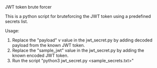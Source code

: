 JWT token brute forcer

This is a python script for bruteforcing the JWT token using a predefined secrets list.

Usage:
1. Replace the "payload" v value in the jwt_secret.py by adding decoded payload from the known JWT token.
2. Replace the "sample_jwt" value in the jwt_secret.py by adding the known encoded JWT token.
3. Run the script "python3 jwt_secret.py <sample_secrets.txt>"